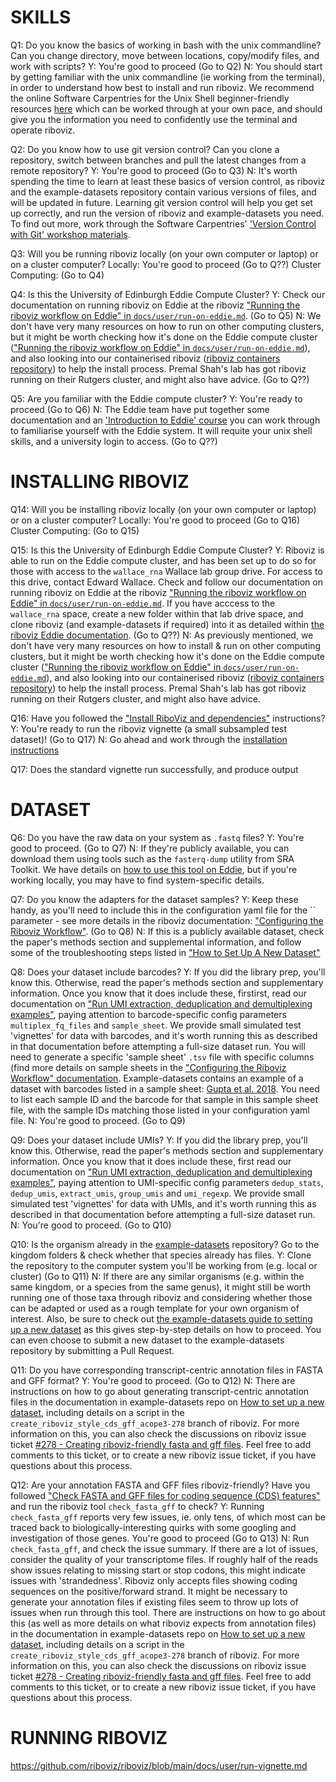 

# SKILLS 

Q1: Do you know the basics of working in bash with the unix commandline? Can you change directory, move between locations, copy/modify files, and work with scripts? 
Y: You're good to proceed (Go to Q2) 
N: You should start by getting familiar with the unix commandline (ie working from the terminal), in order to understand how best to install and run riboviz. We recommend the online Software Carpentries for the Unix Shell beginner-friendly resources [here](https://swcarpentry.github.io/shell-novice/) which can be worked through at your own pace, and should give you the information you need to confidently use the terminal and operate riboviz. 

Q2: Do you know how to use git version control? Can you clone a repository, switch between branches and pull the latest changes from a remote repository?
Y: You're good to proceed (Go to Q3)
N: It's worth spending the time to learn at least these basics of version control, as riboviz and the example-datasets repository contain various versions of files, and will be updated in future. Learning git version control will help you get set up correctly, and run the version of riboviz and example-datasets you need. To find out more, work through the Software Carpentries' ['Version Control with Git' workshop materials](https://swcarpentry.github.io/git-novice/). 

Q3: Will you be running riboviz locally (on your own computer or laptop) or on a cluster computer? 
Locally: You're good to proceed (Go to Q??)
Cluster Computing: (Go to Q4)

Q4: Is this the University of Edinburgh Eddie Compute Cluster? 
Y: Check our documentation on running riboviz on Eddie at the riboviz ["Running the riboviz workflow on Eddie" in `docs/user/run-on-eddie.md`](https://github.com/riboviz/riboviz/blob/develop/docs/user/run-on-eddie.md). (Go to Q5)
N: We don't have very many resources on how to run on other computing clusters, but it might be worth checking how it's done on the Eddie compute cluster (["Running the riboviz workflow on Eddie" in `docs/user/run-on-eddie.md`](https://github.com/riboviz/riboviz/blob/develop/docs/user/run-on-eddie.md)), and also looking into our containerised riboviz ([riboviz containers repository](https://github.com/riboviz/containers)) to help the install process.  Premal Shah's lab has got riboviz running on their Rutgers cluster, and might also have advice. (Go to Q??)

Q5: Are you familiar with the Eddie compute cluster? 
Y: You're ready to proceed (Go to Q6)
N: The Eddie team have put together some documentation and an ['Introduction to Eddie' course](https://www.wiki.ed.ac.uk/display/ResearchServices/Introduction+to+Eddie) you can work through to familiarise yourself with the Eddie system. It will requite your unix shell skills, and a university login to access. (Go to Q??)



# INSTALLING RIBOVIZ 

Q14: Will you be installing riboviz locally (on your own computer or laptop) or on a cluster computer? 
Locally: You're good to proceed (Go to Q16)
Cluster Computing: (Go to Q15)

Q15: Is this the University of Edinburgh Eddie Compute Cluster? 
Y: Riboviz is able to run on the Eddie compute cluster, and has been set up to do so for those with access to the `wallace_rna` Wallace lab group drive.  For access to this drive, contact Edward Wallace. Check and follow our documentation on running riboviz on Eddie at the riboviz ["Running the riboviz workflow on Eddie" in `docs/user/run-on-eddie.md`](https://github.com/riboviz/riboviz/blob/develop/docs/user/run-on-eddie.md). If you have acccess to the `wallace_rna` space, create a new folder within that lab drive space, and clone riboviz (and example-datasets if required) into it as detailed within [the riboviz Eddie documentation](https://github.com/riboviz/riboviz/blob/main/docs/user/run-on-eddie.md#get-riboviz-and-example-datasets). (Go to Q??)
N: As previously mentioned, we don't have very many resources on how to install & run on other computing clusters, but it might be worth checking how it's done on the Eddie compute cluster (["Running the riboviz workflow on Eddie" in `docs/user/run-on-eddie.md`](https://github.com/riboviz/riboviz/blob/develop/docs/user/run-on-eddie.md)), and also looking into our containerised riboviz ([riboviz containers repository](https://github.com/riboviz/containers)) to help the install process.  Premal Shah's lab has got riboviz running on their Rutgers cluster, and might also have advice. 

Q16: Have you followed the ["Install RiboViz and dependencies"](https://github.com/riboviz/riboviz/blob/main/docs/user/install.md) instructions?
Y: You're ready to run the riboviz vignette (a small subsampled test dataset)! (Go to Q17)
N: Go ahead and work through the [installation instructions](https://github.com/riboviz/riboviz/blob/main/docs/user/install.md)

Q17: Does the standard vignette run successfully, and produce output 


# DATASET 

Q6: Do you have the raw data on your system as `.fastq` files? 
Y: You're good to proceed. (Go to Q7)
N: If they're publicly available, you can download them using tools such as the `fasterq-dump` utility from SRA Toolkit. We have details on [how to use this tool on Eddie](https://github.com/riboviz/riboviz/blob/main/docs/user/run-on-eddie.md#download-fastq-data-files-from-the-short-read-archive-sra-initial-setup), but if you're working locally, you may have to find system-specific details. 

Q7: Do you know the adapters for the dataset samples? 
Y: Keep these handy, as you'll need to include this in the configuration yaml file for the `` parameter - see more details in the riboviz documentation: ["Configuring the Riboviz Workflow"](https://github.com/riboviz/riboviz/blob/main/docs/user/prep-riboviz-config.md#configuration-parameters). (Go to Q8)
N: If this is a publicly available dataset, check the paper's methods section and supplemental information, and follow some of the troubleshooting steps listed in ["How to Set Up A New Dataset"](https://github.com/riboviz/example-datasets/blob/main/add-new-dataset.md)

Q8: Does your dataset include barcodes? 
Y: If you did the library prep, you'll know this. Otherwise, read the paper's methods section and supplementary information. Once you know that it does include these, firstirst, read our documentation on ["Run UMI extraction, deduplication and demultiplexing examples"](https://github.com/riboviz/riboviz/blob/main/docs/user/run-dedup-demultiplex-examples.md), paying attention to barcode-specific config parameters `multiplex_fq_files` and `sample_sheet`.  We provide small simulated test 'vignettes' for data with barcodes, and it's worth running this as described in that documentation before attempting a full-size dataset run. You will need to generate a specific 'sample sheet' `.tsv` file with specific columns (find more details on sample sheets in the ["Configuring the Riboviz Workflow" documentation](https://github.com/riboviz/riboviz/blob/main/docs/user/prep-riboviz-config.md#sample-sheet). Example-datasets contains an example of a dataset with barcodes listed in a sample sheet: [Gupta et al. 2018](https://github.com/riboviz/example-datasets/blob/main/fungi/saccharomyces/Gupta_2018_tRNA_Modification_Carbon_Nitrogen_Metabolism_RPF_9-samples_barcodes.tsv). You need to list each sample ID and the barcode for that sample in this sample sheet file, with the sample IDs matching those listed in your configuration yaml file. 
N: You're good to proceed. (Go to Q9)

Q9: Does your dataset include UMIs? 
Y: If you did the library prep, you'll know this. Otherwise, read the paper's methods section and supplementary information. Once you know that it does include these, first read our documentation on ["Run UMI extraction, deduplication and demultiplexing examples"](https://github.com/riboviz/riboviz/blob/main/docs/user/run-dedup-demultiplex-examples.md), paying attention to UMI-specific config parameters `dedup_stats`, `dedup_umis`, `extract_umis`, `group_umis` and `umi_regexp`.  We provide small simulated test 'vignettes' for data with UMIs, and it's worth running this as described in that documentation before attempting a full-size dataset run.
N: You're good to proceed. (Go to Q10)

Q10: Is the organism already in the [example-datasets](https://github.com/riboviz/example-datasets) repository? Go to the kingdom folders & check whether that species already has files.
Y: Clone the repository to the computer system you'll be working from (e.g. local or cluster) (Go to Q11)
N: If there are any similar organisms (e.g. within the same kingdom, or a species from the same genus), it might still be worth running one of those taxa through riboviz and considering whether those can be adapted or used as a rough template for your own organism of interest. Also, be sure to check out [the example-datasets guide to setting up a new dataset](https://github.com/riboviz/example-datasets/blob/main/add-new-dataset.md) as this gives step-by-step details on how to proceed. You can even choose to submit a new dataset to the example-datasets repository by submitting a Pull Request.


Q11: Do you have corresponding transcript-centric annotation files in FASTA and GFF format? 
Y: You're good to proceed. (Go to Q12)
N: There are instructions on how to go about generating transcript-centric annotation files in the documentation in example-datasets repo on [How to set up a new dataset](https://github.com/riboviz/example-datasets/blob/main/add-new-dataset.md#setting-up-a-new-species), including details on a script in the `create_riboviz_style_cds_gff_acope3-278` branch of riboviz. For more information on this, you can also check the discussions on riboviz issue ticket [#278 - Creating riboviz-friendly fasta and gff files](https://github.com/riboviz/riboviz/issues/278). Feel free to add comments to this ticket, or to create a new riboviz issue ticket, if you have questions about this process. 

Q12: Are your annotation FASTA and GFF files riboviz-friendly? Have you followed ["Check FASTA and GFF files for coding sequence (CDS) features"](https://github.com/riboviz/riboviz/blob/main/docs/user/check-fasta-gff.md) and run the riboviz tool `check_fasta_gff` to check? 
Y: Running `check_fasta_gff` reports very few issues, ie. only tens, of which most can be traced back to biologically-interesting quirks with some googling and investigation of those genes. You're good to proceed (Go to Q13)
N: Run `check_fasta_gff`, and check the issue summary.  If there are a lot of issues, consider the quality of your transcriptome files.  If roughly half of the reads show issues relating to missing start or stop codons, this might indicate issues with 'strandedness'.  Riboviz only accepts files showing coding sequences on the positive/forward strand. It might be necessary to generate your annotation files if existing files seem to throw up lots of issues when run through this tool. There are instructions on how to go about this (as well as more details on what riboviz expects from annotation files) in the documentation in example-datasets repo on [How to set up a new dataset](https://github.com/riboviz/example-datasets/blob/main/add-new-dataset.md#setting-up-a-new-species), including details on a script in the `create_riboviz_style_cds_gff_acope3-278` branch of riboviz. For more information on this, you can also check the discussions on riboviz issue ticket [#278 - Creating riboviz-friendly fasta and gff files](https://github.com/riboviz/riboviz/issues/278). Feel free to add comments to this ticket, or to create a new riboviz issue ticket, if you have questions about this process. 











# RUNNING RIBOVIZ


https://github.com/riboviz/riboviz/blob/main/docs/user/run-vignette.md
